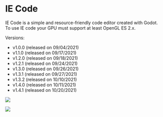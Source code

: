 # IE Code
IE Code is a simple and resource-friendly code editor created with Godot.<br />
To use IE code your GPU must support at least OpenGL ES 2.x.

Versions:<br />
* v1.0.0 (released on 09/04/2021)<br />
* v1.1.0 (released on 09/17/2021)<br />
* v1.2.0 (released on 09/18/2021)<br />
* v1.2.1 (released on 09/24/2021)<br />
* v1.3.0 (released on 09/26/2021)<br />
* v1.3.1 (released on 09/27/2021)<br />
* v1.3.2 (released on 10/10/2021)<br />
* v1.4.0 (released on 10/11/2021)<br />
* v1.4.1 (released on 10/20/2021)

![](https://img.itch.zone/aW1nLzcyMzg4NjUucG5n/original/brFVYB.png)

![](https://img.itch.zone/aW1nLzcyMzg4NjgucG5n/original/7qQ8Hj.png)
